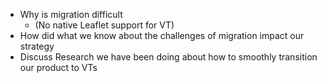 * Why is migration difficult
  - (No native Leaflet support for VT)
* How did what we know about the challenges of migration impact our strategy
* Discuss Research we have been doing about how to smoothly transition our product to VTs
